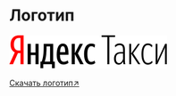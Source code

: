 # Логотип

![](.gitbook/assets/logo_yandex_taxi.svg)

[Скачать логотип↗](https://disk.yandex.ru/client/disk/CREATIVE/!YTD_GUIDES/Fonts/YS%2520Text)

